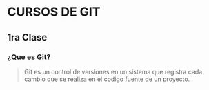 # CURSOS DE GIT #
## 1ra Clase ##

### ¿Que es Git? ###
> Git es un control de versiones en un sistema que registra cada cambio que se realiza en el codigo fuente de un proyecto.

